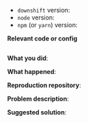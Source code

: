 <!--
Thanks for your interest in the project. I appreciate bugs filed and PRs submitted!
Please make sure that you are familiar with and follow the Code of Conduct for
this project (found in the CODE_OF_CONDUCT.md file).

Please fill out this template with all the relevant information so we can
understand what's going on and fix the issue.

I'll probably ask you to submit the fix (after giving some direction). If you've
never done that before, that's great! Check this free short video tutorial to
learn how: http://kcd.im/pull-request
-->

- `downshift` version:
- `node` version:
- `npm` (or `yarn`) version:

**Relevant code or config**

```javascript
```

**What you did**:

**What happened**:

<!-- Please provide the full error message/screenshots/anything -->

**Reproduction repository**:

<!--
If possible, please create a repository that reproduces the issue with the
minimal amount of code possible.
-->

**Problem description**:

**Suggested solution**:
